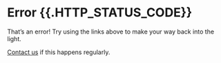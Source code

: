 # Error {{.HTTP_STATUS_CODE}}

That’s an error! Try using the links above to make your way back into the light.

[Contact us](mailto:dareau_l@epita.fr) if this happens regularly.